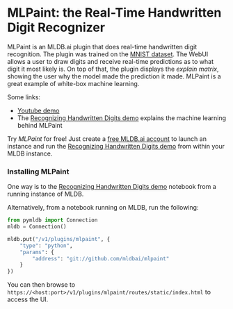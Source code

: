 # MLPaint: the Real-Time Handwritten Digit Recognizer

MLPaint is an MLDB.ai plugin that does real-time handwritten digit recognition. The plugin was trained on the [MNIST dataset](http://yann.lecun.com/exdb/mnist/). The WebUI allows a user to draw digits and receive real-time predictions as to what digit it most likely is. On top of that, the plugin displays the *explain matrix*, showing the user why the model made the prediction it made. MLPaint is a great example of white-box machine learning.

Some links:

- [Youtube demo](https://www.youtube.com/watch?v=WGdLCXDiDSo)
- The [Recognizing Handwritten Digits demo](https://docs.mldb.ai/ipy/notebooks/_demos/_latest/Real-Time%20Digits%20Recognizer.html) explains the machine learning behind MLPaint

Try *MLPaint* for free! Just create a [free MLDB.ai account](https://mldb.ai/#signup) to launch an instance and run the [Recognizing Handwritten Digits demo](https://docs.mldb.ai/ipy/notebooks/_demos/_latest/Real-Time%20Digits%20Recognizer.html) from within your MLDB instance.

### Installing MLPaint

One way is to the [Recognizing Handwritten Digits demo](https://docs.mldb.ai/ipy/notebooks/_demos/_latest/Real-Time%20Digits%20Recognizer.html) notebook from a running instance of MLDB.

Alternatively, from a notebook running on MLDB, run the following:

```python
from pymldb import Connection
mldb = Connection()

mldb.put("/v1/plugins/mlpaint", {
    "type": "python",
    "params": {
        "address": "git://github.com/mldbai/mlpaint"
    }
})
```

You can then browse to `https://<host:port>/v1/plugins/mlpaint/routes/static/index.html` to access the UI.
